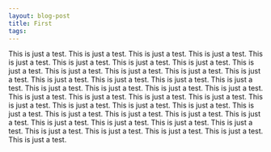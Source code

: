 ```yaml
---
layout: blog-post
title: First
tags:
---
```


This is just a test. This is just a test. This is just a test. This is just a test. This is just a test. This is just a test. This is just a test. This is just a test. This is just a test. This is just a test. This is just a test. This is just a test. This is just a test. This is just a test. This is just a test. This is just a test. This is just a test. This is just a test. This is just a test. This is just a test. This is just a test. This is just a test. This is just a test. This is just a test. This is just a test. This is just a test. This is just a test. This is just a test. This is just a test. This is just a test. This is just a test. This is just a test. This is just a test. This is just a test. This is just a test. This is just a test. This is just a test. This is just a test. This is just a test. This is just a test. This is just a test. This is just a test. This is just a test. 